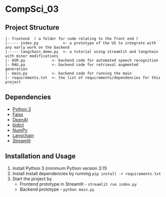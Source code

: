# CompSci_03
## Project Structure
```
|- frontend  ( a folder for code relating to the front end )
|----- index.py           <- a prototype of the UI to integrate with any early work on the backend
|----- langchain_demo.py  <- a tutorial using streamlit and langchain with minor modifications
|- ASR.py            <- backend code for automated speech recognition
|- RAG.py            <- backend code for retrieval augmented generation
|- main.py           <- backend code for running the main
|- requirements.txt  <- the list of requirements/dependencies for this project
```

## Dependencies
* [Python 3](https://www.python.org/)
* [Faiss](https://github.com/facebookresearch/faiss)
* [OpenAI](https://github.com/openai/openai-python)
* [bidict](https://github.com/jab/bidict)
* [NumPy](https://github.com/numpy/numpy)
* [Langchain](https://github.com/langchain-ai/langchain)
* [Streamlit](https://github.com/streamlit/streamlit)

## Installation and Usage
1. Install Python 3 (minimum Python version 3.11)
2. Install install dependencies by running `pip install -r requirements.txt`
3. Start the project by
   *  Frontend prototype in Streamlit - `streamlit run index.py`
   *  Backend prototype - `python main.py`

